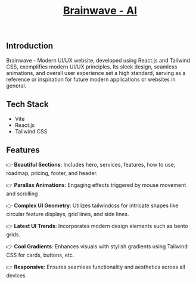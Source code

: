 <div align="center">
  <br />
    <a href="https://sushmanth-brainwave.netlify.app/" target="_blank">
      <h1>Brainwave - AI</h1>
    </a>
  <br />
</div>


## <a name="introduction">Introduction</a>

Brainwave - Modern UI/UX website, developed using React.js and Tailwind CSS, exemplifies modern UI/UX principles. Its sleek design, seamless animations, and overall user experience set a high standard, serving as a reference or inspiration for future modern applications or websites in general.
## <a name="tech-stack">Tech Stack</a>

- Vite
- React.js
- Tailwind CSS

## <a name="features">Features</a>

👉 **Beautiful Sections**: Includes hero, services, features, how to use, roadmap, pricing, footer, and header.

👉 **Parallax Animations**: Engaging effects triggered by mouse movement and scrolling

👉 **Complex UI Geometry**: Utilizes tailwindcss for intricate shapes like circular feature displays, grid lines, and side lines.

👉 **Latest UI Trends**: Incorporates modern design elements such as bento grids.

👉 **Cool Gradients**: Enhances visuals with stylish gradients using Tailwind CSS for cards, buttons, etc.

👉 **Responsive**: Ensures seamless functionality and aesthetics across all devices
